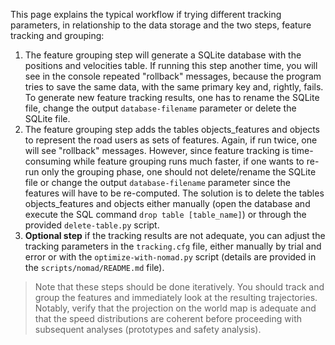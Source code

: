 This page explains the typical workflow if trying different tracking parameters, in relationship to the data storage and the two steps, feature tracking and grouping:

1. The feature grouping step will generate a SQLite database with the positions and velocities table. If running this step another time, you will see in the console repeated "rollback" messages, because the program tries to save the same data, with the same primary key and, rightly, fails. To generate new feature tracking results, one has to rename the SQLite file, change the output `database-filename` parameter or delete the SQLite file. 
2. The feature grouping step adds the tables objects_features and objects to represent the road users as sets of features. Again, if run twice, one will see "rollback" messages. However, since feature tracking is time-consuming while feature grouping runs much faster, if one wants to re-run only the grouping phase, one should not delete/rename the SQLite file or change the output `database-filename` parameter since the features will have to be re-computed. The solution is to delete the tables objects_features and objects either manually (open the database and execute the SQL command `drop table [table_name]`) or through the provided `delete-table.py` script.
3. **Optional step** if the tracking results are not adequate, you can adjust the tracking parameters in the `tracking.cfg` file, either manually by trial and error or with the `optimize-with-nomad.py` script (details are provided in the `scripts/nomad/README.md` file).

> Note that these steps should be done iteratively. You should track and group the features and immediately look at the resulting trajectories. Notably, verify that the projection on the world map is adequate and that the speed distributions are coherent before proceeding with subsequent analyses (prototypes and safety analysis).